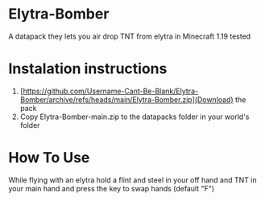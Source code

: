 # Elytra-Bomber
A datapack they lets you air drop TNT from elytra in Minecraft
1.19 tested
# Instalation instructions
1. [https://github.com/Username-Cant-Be-Blank/Elytra-Bomber/archive/refs/heads/main/Elytra-Bomber.zip](Download) the pack
2. Copy Elytra-Bomber-main.zip to the datapacks folder in your world's folder
# How To Use
While flying with an elytra hold a flint and steel in your off hand and TNT in your main hand and press the key to swap hands (default "F")